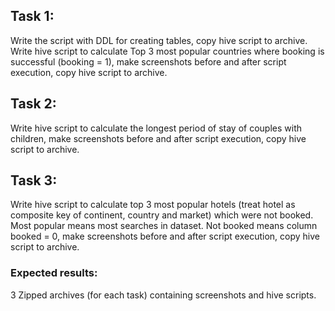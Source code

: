 ## **Task 1**:

Write the script with DDL for creating tables, copy hive script to archive.
Write hive script to calculate Top 3 most popular countries where booking is successful (booking = 1), make screenshots before and after script execution, copy hive script to archive.

## **Task 2**:

Write hive script to calculate the longest period of stay of couples with children, make screenshots before and after script execution, copy hive script to archive.

## **Task 3**:

Write hive script to calculate top 3 most popular hotels (treat hotel as composite key of continent, country and market) which were not booked. Most popular means most searches in dataset. Not booked means column booked = 0, make screenshots before and after script execution, copy hive script to archive.

### **Expected results**:

3 Zipped archives (for each task) containing screenshots and hive scripts.